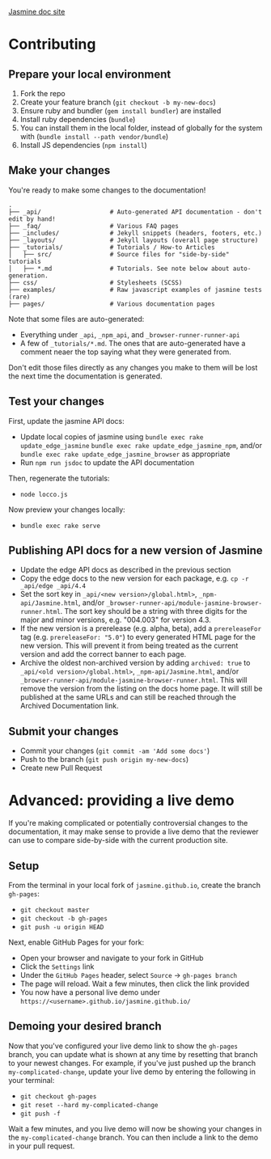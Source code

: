 [Jasmine doc site](https://jasmine.github.io/)

# Contributing

## Prepare your local environment

1. Fork the repo
1. Create your feature branch (`git checkout -b my-new-docs`)
1. Ensure ruby and bundler (`gem install bundler`) are installed
1. Install ruby dependencies (`bundle`)
 1. You can install them in the local folder, instead of globally for the system with (`bundle install --path vendor/bundle`)
1. Install JS dependencies (`npm install`)

## Make your changes

You're ready to make some changes to the documentation!

    .
    ├── _api/                   # Auto-generated API documentation - don't edit by hand!
    ├── _faq/                   # Various FAQ pages
    ├── _includes/              # Jekyll snippets (headers, footers, etc.)
    ├── _layouts/               # Jekyll layouts (overall page structure)
    ├── _tutorials/             # Tutorials / How-to Articles
    │   ├── src/                # Source files for "side-by-side" tutorials
    │   ├── *.md                # Tutorials. See note below about auto-generation.
    ├── css/                    # Stylesheets (SCSS)
    ├── examples/               # Raw javascript examples of jasmine tests (rare)
    ├── pages/                  # Various documentation pages

Note that some files are auto-generated:

* Everything under `_api`, `_npm_api`, and `_browser-runner-runner-api`
* A few of `_tutorials/*.md`. The ones that are auto-generated have a comment
  neaer the top saying what they were generated from.

Don't edit those files directly as any changes you make to them will be lost 
the next time the documentation is generated.

## Test your changes

First, update the jasmine API docs:

- Update local copies of jasmine using `bundle exec rake update_edge_jasmine`
  `bundle exec rake update_edge_jasmine_npm`, and/or
  `bundle exec rake update_edge_jasmine_browser` as appropriate
- Run `npm run jsdoc` to update the API documentation

Then, regenerate the tutorials:

- `node locco.js`

Now preview your changes locally:

- `bundle exec rake serve`

## Publishing API docs for a new version of Jasmine

- Update the edge API docs as described in the previous section
- Copy the edge docs to the new version for each package, e.g.
  `cp -r _api/edge _api/4.4`
- Set the sort key in `_api/<new version>/global.html>`, `_npm-api/Jasmine.html`,
  and/or `_browser-runner-api/module-jasmine-browser-runner.html`. The sort key
  should be a string with three digits for the major and minor versions, e.g.
  "004.003" for version 4.3.
- If the new version is a prerelease (e.g. alpha, beta), add a `prereleaseFor`
  tag (e.g. `prereleaseFor: "5.0"`) to every generated HTML page for the new
  version. This will prevent it from being treated as the current version and
  add the correct banner to each page.
- Archive the oldest non-archived version by adding `archived: true` to 
  `_api/<old version>/global.html>`, `_npm-api/Jasmine.html`, and/or 
  `_browser-runner-api/module-jasmine-browser-runner.html`. This will remove the
  version from the listing on the docs home page. It will still be published at
  the same URLs and can still be reached through the Archived Documentation link.

## Submit your changes

- Commit your changes (`git commit -am 'Add some docs'`)
- Push to the branch (`git push origin my-new-docs`)
- Create new Pull Request

# Advanced: providing a live demo

If you're making complicated or potentially controversial changes to the documentation, it
may make sense to provide a live demo that the reviewer can use to compare side-by-side with
the current production site.

## Setup

From the terminal in your local fork of `jasmine.github.io`, create the branch `gh-pages`:

- `git checkout master`
- `git checkout -b gh-pages`
- `git push -u origin HEAD`

Next, enable GitHub Pages for your fork:

- Open your browser and navigate to your fork in GitHub
- Click the `Settings` link
- Under the `GitHub Pages` header, select `Source` -> `gh-pages branch`
- The page will reload. Wait a few minutes, then click the link provided
- You now have a personal live demo under `https://<username>.github.io/jasmine.github.io/`

## Demoing your desired branch

Now that you've configured your live demo link to show the `gh-pages` branch, you can
update what is shown at any time by resetting that branch to your newest changes. For example,
if you've just pushed up the branch `my-complicated-change`, update your live demo
by entering the following in your terminal:

- `git checkout gh-pages`
- `git reset --hard my-complicated-change`
- `git push -f`

Wait a few minutes, and you live demo will now be showing your changes in the `my-complicated-change`
branch. You can then include a link to the demo in your pull request.
